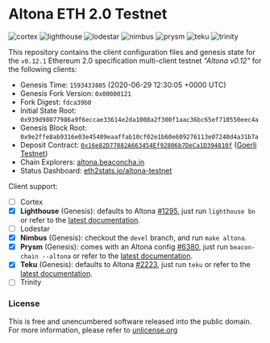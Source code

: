 # Altona ETH 2.0 Testnet
![cortex](https://img.shields.io/badge/cortex-n%2Fa-inactive)
![lighthouse](https://img.shields.io/badge/lighthouse-active-success)
![lodestar](https://img.shields.io/badge/lodestar-in--progress-yellow)
![nimbus](https://img.shields.io/badge/nimbus-active-success)
![prysm](https://img.shields.io/badge/prysm-active-success)
![teku](https://img.shields.io/badge/teku-active-success)
![trinity](https://img.shields.io/badge/trinity-in--progress-yellow)

This repository contains the client configuration files and genesis state for the `v0.12.1` Ethereum 2.0 specification multi-client testnet _"Altona v0.12"_ for the following clients:
- Genesis Time: `1593433805` (2020-06-29 12:30:05 +0000 UTC)
- Genesis Fork Version: `0x00000121`
- Fork Digest: `fdca39b0`
- Initial State Root: `0x939d98077986a9f6eccae33614e2da1008a2f300f1aac36bc65ef710550eec4a`
- Genesis Block Root: `0x9e2ffe8ab9316e03e45409eaaffab10cf02e1b60e609276113e07240d4a31b7a`
- Deposit Contract: [`0x16e82D77882A663454Ef92806b7DeCa1D394810f`](https://goerli.etherscan.io/address/0x16e82D77882A663454Ef92806b7DeCa1D394810f) ([Goerli Testnet](https://github.com/goerli/testnet))
- Chain Explorers: [altona.beaconcha.in](https://altona.beaconcha.in/)
- Status Dashboard: [eth2stats.io/altona-testnet](https://eth2stats.io/altona-testnet)

Client support:
- [ ] Cortex
- [x] **Lighthouse** (Genesis): defaults to Altona [#1295](https://github.com/sigp/lighthouse/pull/1295), just run `lighthouse bn` or refer to the [latest documentation](https://lighthouse-book.sigmaprime.io/).
- [ ] Lodestar
- [x] **Nimbus** (Genesis): checkout the `devel` branch, and run `make altona`.
- [x] **Prysm** (Genesis): comes with an Altona config [#6380](https://github.com/prysmaticlabs/prysm/pull/6380), just run `beacon-chain --altona` or refer to the [latest documentation](https://docs.prylabs.network/docs/getting-started/).
- [x] **Teku** (Genesis): defaults to Altona [#2223](https://github.com/PegaSysEng/teku/pull/2223), just run `teku` or refer to the [latest documentation](https://docs.teku.pegasys.tech/en/latest/).
- [ ] Trinity

### License
This is free and unencumbered software released into the public domain. For more information, please refer to [unlicense.org](https://unlicense.org)
